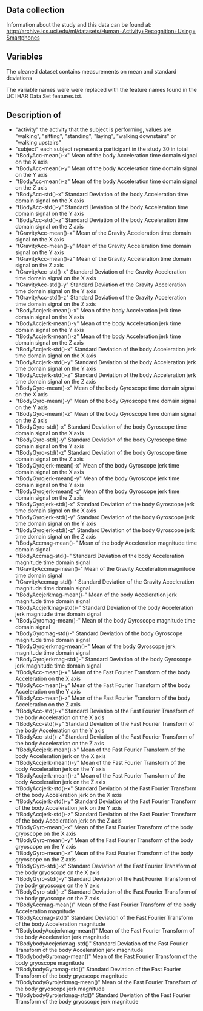 ## Data collection
Information about the study and this data can be found at: http://archive.ics.uci.edu/ml/datasets/Human+Activity+Recognition+Using+Smartphones

## Variables
The cleaned dataset contains measurements on mean and standard deviations

The variable names were were replaced with the feature names found in the UCI HAR Data Set features.txt. 

## Description of 

+ "activity"  the activity that the subject is performing, values are "walking", "sitting", "standing", "laying", "walking downstairs" or "walking upstairs"
+ "subject"  each subject represent a participant in the study 30 in total
+ "tBodyAcc-mean()-x" Mean of the body Acceleration time domain signal on the X axis
+ "tBodyAcc-mean()-y" Mean of the body Acceleration time domain signal on the Y axis
+ "tBodyAcc-mean()-z" Mean of the body Acceleration time domain signal on the Z axis
+ "tBodyAcc-std()-x"  Standard Deviation of the body Acceleration time domain signal on the X axis
+ "tBodyAcc-std()-y"  Standard Deviation of the body Acceleration time domain signal on the Y axis
+ "tBodyAcc-std()-z"  Standard Deviation of the body Acceleration time domain signal on the Z axis
+ "tGravityAcc-mean()-x"  Mean of the Gravity Acceleration time domain signal on the X axis
+ "tGravityAcc-mean()-y"  Mean of the Gravity Acceleration time domain signal on the Y axis
+ "tGravityAcc-mean()-z"  Mean of the Gravity Acceleration time domain signal on the Z axis
+ "tGravityAcc-std()-x"  Standard Deviation of the Gravity Acceleration time domain signal on the X axis
+ "tGravityAcc-std()-y"  Standard Deviation of the Gravity Acceleration time domain signal on the Y axis
+ "tGravityAcc-std()-z"  Standard Deviation of the Gravity Acceleration time domain signal on the Z axis
+ "tBodyAccjerk-mean()-x"  Mean of the body Acceleration jerk time domain signal on the X axis
+ "tBodyAccjerk-mean()-y"  Mean of the body Acceleration jerk time domain signal on the Y axis
+ "tBodyAccjerk-mean()-z"  Mean of the body Acceleration jerk time domain signal on the Z axis
+ "tBodyAccjerk-std()-x"  Standard Deviation of the body Acceleration jerk time domain signal on the X axis
+ "tBodyAccjerk-std()-y"  Standard Deviation of the body Acceleration jerk time domain signal on the Y axis
+ "tBodyAccjerk-std()-z"  Standard Deviation of the body Acceleration jerk time domain signal on the Z axis
+ "tBodyGyro-mean()-x"  Mean of the body Gyroscope time domain signal on the X axis
+ "tBodyGyro-mean()-y"  Mean of the body Gyroscope time domain signal on the Y axis
+ "tBodyGyro-mean()-z"  Mean of the body Gyroscope time domain signal on the Z axis
+ "tBodyGyro-std()-x"  Standard Deviation of the body Gyroscope time domain signal on the X axis
+ "tBodyGyro-std()-y"  Standard Deviation of the body Gyroscope time domain signal on the Y axis
+ "tBodyGyro-std()-z"  Standard Deviation of the body Gyroscope time domain signal on the Z axis
+ "tBodyGyrojerk-mean()-x"  Mean of the body Gyroscope jerk time domain signal on the X axis
+ "tBodyGyrojerk-mean()-y"  Mean of the body Gyroscope jerk time domain signal on the Y axis
+ "tBodyGyrojerk-mean()-z"  Mean of the body Gyroscope jerk time domain signal on the Z axis
+ "tBodyGyrojerk-std()-x"  Standard Deviation of the body Gyroscope jerk time domain signal on the X axis
+ "tBodyGyrojerk-std()-y"  Standard Deviation of the body Gyroscope jerk time domain signal on the Y axis
+ "tBodyGyrojerk-std()-z"  Standard Deviation of the body Gyroscope jerk time domain signal on the Z axis
+ "tBodyAccmag-mean()-"  Mean of the body Acceleration magnitude time domain signal
+ "tBodyAccmag-std()-"  Standard Deviation of the body Acceleration magnitude time domain signal
+ "tGravityAccmag-mean()-"  Mean of the Gravity Acceleration magnitude time domain signal
+ "tGravityAccmag-std()-"  Standard Deviation of the Gravity Acceleration magnitude time domain signal
+ "tBodyAccjerkmag-mean()-"  Mean of the body Acceleration jerk magnitude time domain signal
+ "tBodyAccjerkmag-std()-"  Standard Deviation of the body Acceleration jerk magnitude time domain signal
+ "tBodyGyromag-mean()-"  Mean of the body Gyroscope magnitude time domain signal
+ "tBodyGyromag-std()-" Standard Deviation of the body Gyroscope magnitude time domain signal
+ "tBodyGyrojerkmag-mean()-"  Mean of the body Gyroscope jerk magnitude time domain signal
+ "tBodyGyrojerkmag-std()-"  Standard Deviation of the body Gyroscope jerk magnitude time domain signal
+ "fBodyAcc-mean()-x"  Mean of the Fast Fourier Transform of the body Acceleration on the X axis
+ "fBodyAcc-mean()-y"  Mean of the Fast Fourier Transform of the body Acceleration on the Y axis
+ "fBodyAcc-mean()-z"  Mean of the Fast Fourier Transform of the body Acceleration on the Z axis
+ "fBodyAcc-std()-x"  Standard Deviation of the Fast Fourier Transform of the body Acceleration on the X axis
+ "fBodyAcc-std()-y"  Standard Deviation of the Fast Fourier Transform of the body Acceleration on the Y axis
+ "fBodyAcc-std()-z"  Standard Deviation of the Fast Fourier Transform of the body Acceleration on the Z axis
+ "fBodyAccjerk-mean()-x"  Mean of the Fast Fourier Transform of the body Acceleration jerk on the X axis
+ "fBodyAccjerk-mean()-y"  Mean of the Fast Fourier Transform of the body Acceleration jerk on the Y axis
+ "fBodyAccjerk-mean()-z"  Mean of the Fast Fourier Transform of the body Acceleration jerk on the Z axis
+ "fBodyAccjerk-std()-x"  Standard Deviation of the Fast Fourier Transform of the body Acceleration jerk on the X axis
+ "fBodyAccjerk-std()-y"  Standard Deviation of the Fast Fourier Transform of the body Acceleration jerk on the Y axis
+ "fBodyAccjerk-std()-z"  Standard Deviation of the Fast Fourier Transform of the body Acceleration jerk on the Z axis
+ "fBodyGyro-mean()-x"  Mean of the Fast Fourier Transform of the body gryoscope on the X axis
+ "fBodyGyro-mean()-y"  Mean of the Fast Fourier Transform of the body gryoscope on the Y axis
+ "fBodyGyro-mean()-z"  Mean of the Fast Fourier Transform of the body gryoscope on the Z axis
+ "fBodyGyro-std()-x"  Standard Deviation of the Fast Fourier Transform of the body gryoscope on the X axis
+ "fBodyGyro-std()-y"  Standard Deviation of the Fast Fourier Transform of the body gryoscope on the Y axis
+ "fBodyGyro-std()-z"  Standard Deviation of the Fast Fourier Transform of the body gryoscope on the Z axis
+ "fBodyAccmag-mean()"  Mean of the Fast Fourier Transform of the body Acceleration magnitude
+ "fBodyAccmag-std()"  Standard Deviation of the Fast Fourier Transform of the body Acceleration magnitude
+ "fBodybodyAccjerkmag-mean()"  Mean of the Fast Fourier Transform of the body Acceleration jerk magnitude
+ "fBodybodyAccjerkmag-std()"  Standard Deviation of the Fast Fourier Transform of the body Acceleration jerk magnitude
+ "fBodybodyGyromag-mean()"  Mean of the Fast Fourier Transform of the body gryoscope magnitude
+ "fBodybodyGyromag-std()"  Standard Deviation of the Fast Fourier Transform of the body gryoscope magnitude
+ "fBodybodyGyrojerkmag-mean()"  Mean of the Fast Fourier Transform of the body gryoscope jerk magnitude
+ "fBodybodyGyrojerkmag-std()"  Standard Deviation of the Fast Fourier Transform of the body gryoscope jerk magnitude